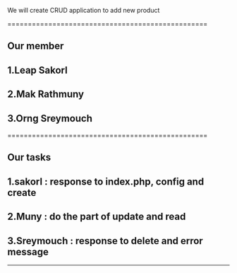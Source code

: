 We will create CRUD application to add new product

=================================================

Our member
--
1.Leap Sakorl
--
2.Mak Rathmuny
--
3.Orng Sreymouch
--

=================================================

Our tasks
--
1.sakorl : response to index.php, config and create
--
2.Muny : do the part of update and read
--
3.Sreymouch : response to delete and error message
--
---------------------------------------------------
